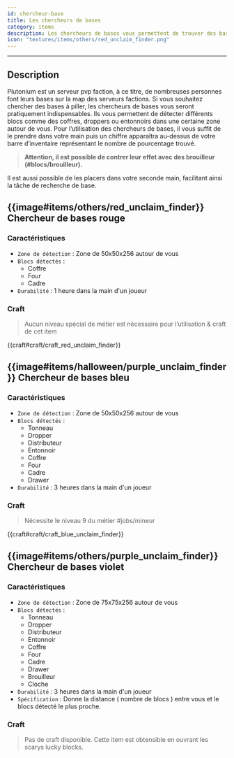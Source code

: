 ```yaml
---
id: chercheur-base
title: Les chercheurs de bases
category: items
description: Les chercheurs de bases vous permettent de trouver des bases
icon: "textures/items/others/red_unclaim_finder.png"
---
```

___
## Description

Plutonium est un serveur pvp faction, à ce titre, de nombreuses personnes font leurs bases sur la map des serveurs factions. 
Si vous souhaitez chercher des bases à piller, les chercheurs de bases vous seront pratiquement indispensables. 
Ils vous permettent de détecter différents blocs comme des coffres, droppers ou entonnoirs dans une certaine zone autour de vous. 
Pour l’utilisation des chercheurs de bases, il vous suffit de le prendre dans votre main puis un chiffre apparaîtra au-dessus de votre barre d’inventaire représentant le nombre de pourcentage trouvé.

> **Attention, il est possible de contrer leur effet avec des brouilleur (#blocs/brouilleur).**

Il est aussi possible de les placers dans votre seconde main, facilitant ainsi la tâche de recherche de base.
 
## {{image#items/others/red_unclaim_finder}} Chercheur de bases rouge

### Caractéristiques

- ``Zone de détection`` : Zone de 50x50x256 autour de vous 
- ``Blocs détectés`` : 
    - Coffre
    - Four
    - Cadre 
- ``Durabilité`` : 1 heure dans la main d'un joueur

### Craft 

> Aucun niveau spécial de métier est nécessaire pour l’utilisation & craft de cet item

{{craft#craft/craft_red_unclaim_finder}} 


## {{image#items/halloween/purple_unclaim_finder}} Chercheur de bases bleu

### Caractéristiques

- ``Zone de détection`` : Zone de 50x50x256 autour de vous 
- ``Blocs détectés`` : 
    - Tonneau
    - Dropper
    - Distributeur
    - Entonnoir
    - Coffre
    - Four
    - Cadre
    - Drawer
- ``Durabilité`` : 3 heures dans la main d'un joueur  

### Craft 

> Nécessite le niveau 9 du métier #jobs/mineur

{{craft#craft/craft_blue_unclaim_finder}} 

## {{image#items/others/purple_unclaim_finder}} Chercheur de bases violet

### Caractéristiques

- ``Zone de détection`` : Zone de 75x75x256 autour de vous 
- ``Blocs détectés`` : 
    - Tonneau
    - Dropper
    - Distributeur
    - Entonnoir
    - Coffre
    - Four
    - Cadre
    - Drawer
    - Brouilleur
    - Cloche
- ``Durabilité`` : 3 heures dans la main d'un joueur
- ``Spécification`` : Donne la distance ( nombre de blocs ) entre vous et le blocs détecté le plus proche. 

### Craft 

> Pas de craft disponible. Cette item est obtensible en ouvrant les scarys lucky blocks. 

